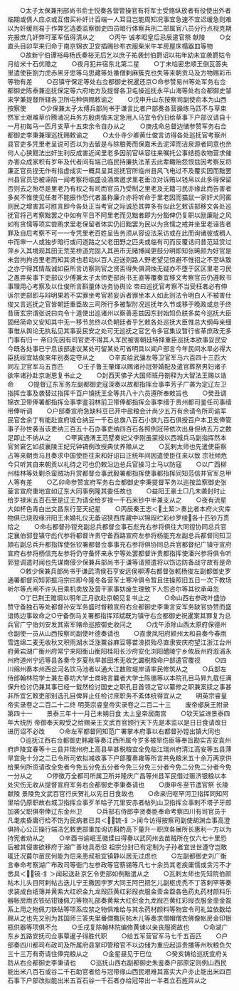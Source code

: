 <!-- { "loadSidebar": true } -->
　　○太子太保兼刑部尚书俞士悦奏各营管操官有将军士受赂纵放者有役使出外者临期或倩人应点或互借买补奸计百端一人耳目岂能周知况事宜急速不宜迟缓急则难以为奸缓则易于作弊乞选委监察御史四员暗行体察兵刑二部属官八员分行点视克期完报庶几奸弊可革军伍得清从之
　　○丙午  诚孝昭皇后忌辰遣官祭  献陵
　　○女直头目卯罕来归命于南京锦衣卫安插赐钞布衣服柴米牛羊房屋床榻器皿等物
　　○故新宁伯谭裕母杨氏奏裕无后乞以庶子祐袭封伯爵诏以祐年幼未宜袭爵姑令月给米十石优赡之
　　○夜月犯井宿东北第二星
　　○丁未哈密忠顺王倒瓦答失里遣使臣劄力虎赤黑牙思等乌思藏等处番僧剌麻簇克也失等来朝贡马及方物赐彩币等物有差
　　○召镇守保定等处右佥都御史祝暹还京○命参赞易州等处军务右佥都御史陈泰兼巡抚保定等六府地方及提督各卫屯操巡抚永平山海等处右佥都御史邹来学兼提督所辖各卫所屯种俱赐敕谕之
　　○戊申升山东按察司副使俞本为山西按察使
　　○少保兼太子太傅兵部尚书于谦言比者户部奏各营操练马匹不与草束然军士艰难草价腾涌况兵务方殷虏情未定急用人马宜令仍旧给草事下户部议请自十一月初每马一匹月支草十五束余令自办从之
　　○庚戌命总督边储参赞军务右佥都御史李秉兼理巡抚赐敕谕之
　　○太仆寺少卿黄仕俊言访得各处巡抚官考察州县官吏多凭里老呈说可否以为去留是与除稂莠而保嘉禾去泥滓而洁泉源者同意也奈何人心狭黠法出奸生利反成害近闻里老多因前官纵容往来嘱托公事结揽收物营求催办害众成家积有岁年及代者间有端己临民持廉执法革去此辈輙贻怨恨兹因考察反将廉正官员捏无作有指虚成实一概具呈其巡抚官所临州县风飞电过不及覆实因而黜罢州县官员恐被诬陷一闻考察将临盛设酒席邀求里老垂泣对诉贿以钱帛以此多得保留否则去之殆尽是里老乃有权之有司而官员乃受制之里老及无籍刁民亦缘此而告害者多矣不惟使见任者不能振作恐代者虽称廉介亦将听命于里老因而猫鼠一家奸犬同窖则民之增害其可胜言即今各处正当考官之际诚恐其弊多有似此乞敕该部移文各处巡抚官将己考察黜罢之中如有平日不阿里老而见黜者即为分豁俾仍复职以励廉耻之风如有贪懦等项实尝贿求里老保留者体实仍旧黜罢为民以为贪懦之戒并坐里老诬告者罪及自后考察不可一一专凭里老百姓呈告务须从容设法采访或在此而询诸彼或稠人中而审一人或独步暗行或问道路之父老田野之匹夫或临有司而反覆诘问昔范延赏过萍乡入其境观其田无荒芜桥道完固入其邑市无赌博闻更鼓分明即知张晞颜为好官是未尝拘拘咨里老而知其贤也若动以百人迎送则路人野老望见惊避不惟招之不至纵致之亦宁得其情哉诚如臣所言访察则官之贤否得失俱洞烛无疑亦不堕于区区里老刁民之愚弄矣事下吏部议少傅兼太子太师吏部尚书王直等覆奏宜移文考察官员仍遵敕书事理用心考察及以仕俊所言斟量体访务协舆论  帝曰巡抚官考察不当受枉者必有伸诉尔吏部即与辩明果若不实罪坐考官若妄诉者罪坐本人如此则法令明白人不被害仕俊又言巡抚之官皆朝廷重臣故三司所行多被掣肘况巡抚年久节或移于晚政或怠于终昔唐玄宗谓张说曰向令十道使出巡诸州以察善恶兹因东封始知负朕多矣今巡抚大臣固经简命又安知其中无一移节怠终以负朝廷者乎乞敕各处巡抚大臣惟总大纲毋亲细事惟从舆论无执私见其事妥民安之处可无巡抚之官乞令多官集议暂行省革庶政无多门事有归一  帝曰先因有司官吏不得其人军民被害朝廷特择重臣巡抚本欲事妥民安今既各处事已宁息该部速议某处可留某处可省明具以闻户部言今年民间水旱必得大臣抚绥宜姑俟来年别奏定夺从之
　　○辛亥给武骧左等卫官军马六百四十三匹大同左卫官军马五百匹
　　○壬子鲁王肇煇以赐诸孙冠带婚配及遣官葬祭男妇诸子欲率诸孙赴京谢恩复书止之
　　○封西天佛子大国师班丹劄释为大智法王赐以诰命
　　○提督辽东军务左副都御史寇深奏以故都指挥佥事李芳子广袭为定辽左卫指挥佥事及袭替过指挥千百户镇抚王全等共八十六员遵所奉敕旨也
　　○癸丑调锦衣卫带俸署都指挥佥事李鉴羽林前卫带俸都指挥佥事李缙于贵州都司鉴任司事缙带俸听调
　　○户部奏宣府急缺料豆已开中盐粮会计尚少五万有余请令所司谕军民官舍余丁有能赴宣府城仓纳豆一千石总旗八百石小旗九百石俱授百户本卫支俸管事子孙世袭当该吏纳三百五十石办事吏纳四百石各照例冠带依次出身但纳五万之数足即止不纳从之
　　○甲寅通渭王范墅奏妃父李刚虽蒙授以西城兵马副指挥然本官贫窘乞如叔襄陵王妃兄钟镐例改授典仗养赡从之
　　○瓦剌太师也先遣使臣察占等来朝贡马且奏求中国使臣往来和好诏曰正统年间因遣使臣往来以致  宗社倾危今只听其自来朝贡以礼待之可也仍敕沿边总兵官操习士马以防寇
　　○以广西柳州桂林等处剿杀蛮贼功升赏都督佥事武毅署都指挥使事都指挥同知范信并官军总甲人等有差
　　○乙卯命参赞宣府军务右佥都御史李秉提督军务以巡按监察御史张蓥言宣府重地宜如辽东大同事例隆其委任故也
　　○益阳王豪土□几未袭封时止给岁禄米五百石至是辽王为请全给岁禄一千石米钞中半兼支从之
　　○夜有流星大如杯色青白出文昌东行至天纪星
　　○丙辰秦王志＜土絜＞奏比者本府火灾库物俱已烧毁缘汧阳王未婚礼仪无备诏狭西库藏中以锦叚纻彩纱罗绫各十匹钞万贯给之
　　○命右都督孙镗充副总兵都督佥事石彪充右参将俱往大同镗协同总兵官定襄伯郭登镇守彪代参将都督许贵守备西路宣府左参将杨能充左副总兵都督同知卫頴右副总兵升都指挥使张钦署都督佥事事充右参将俱协同总兵官都督纪广镇守宣府宣府右参将杨信充左参将仍守备怀来永宁等处罢都督许贵都指挥使潘兴参将俱令听郭登调遣时闻也先谋南侵少保兼兵部尚书于谦等请预遣将以饬边防备战守故有是命
　　○敕少保兼兵部尚书于谦武清侯石亨安远侯柳溥右都督张軏杨俊左副都御史罗通署都督同知郭振冯宗曰即今隆冬各营军士寒冷俱令暂且住操照旧五日一次下教场听尔等点闸不许头目乘机卖放及营干家事妨废生理致下人怨咨尔等其钦承毋忽
　　○丁巳荆王赡堈以明年正月欲赴京朝见复书止之
　　○命山西右参政叶盛协赞守备独石等处都督孙安军务盛时督粮宣府右佥都御史李秉言安军务缺官协赞而盛谙练边事故命之○守备倒马关署都指挥邓斌既为镇守右佥都御史祝暹案其罪复为总兵官广宁伯刘安发其索军赂命巡按御史收问之
　　○戊午添除山西太原府保德州仓副使一员从山西按察司副使叶德奏请也
　　○直隶凤阳府颍州太和县奏今春雨雪连绵二麦无收秋又积雨湖水泛涨粟谷麻豆等苗渰损殆尽直隶安庆府望江浙江台州府黄岩湖广衡州府常宁来阳衡山衡阳桂阳长沙府安化浏阳醴陵宁乡攸辰州府溆浦永州府道州宁远等县各奏今岁夏秋旱甚田禾无收乞蠲税粮命户部遣官覆视
　　○四川绵州奏本州西岔河名饮马池者以通大江数败堤岸请率民修筑从之
　　○兵部左侍郎翰林院学士兼左春坊大学士商辂言曩者大学士陈循等以本院孔目马昇九载任满保升检讨仍兼其事已经一载然检讨国史之职孔目首领之官以纂修之职兼案牍之事甚非所宜乞敕吏部别选孔目俾昇止任检讨庶职务不紊体统得宜从之
　　明英宗睿皇帝实录卷之二百二十二终
明英宗睿皇帝实录卷之二百二十三
　　废帝郕戾王附录第四十一
　　景泰三年十一月己未朔日食  太上皇帝居南宫
　　○钦天监进景泰四年大统历  帝御奉天殿受之给赐亲王文武百官颁行天下先是本监以是日日食请改日进历诏不必改
　　○命左军都督同知范广署掌本府事以右都督孙镗出镇大同也
　　○巡抚江西右佥都御史韩雍等奏江西所属今岁多被旱伤臣等奉旨勘实吉安袁州府庐陵宜春等十三县并瑞州府上高县旱甚税粮宜全免临江瑞州府清江高安等五县薄旱宜免十分之二已令所司依拟减收事下户部覆奏雍等所言共免粮米五十余万两京供给果何所资请改全免者今免五分免五分者今免三分免三分者今免二分免二分者今免一分从之
　　○停徵万全都司所属卫所并隆庆广昌等州县军民借过赈济银粮以本处灾伤无收从提督宣府军务右佥都御史李秉奏请也
　　○庚申冬至节遣官祭  长陵  献陵  景陵免文武百官行庆贺礼以先日日食故也
　　○命来归呕罕河卫指挥同知阿里哈仍原职故右城卫指挥佥事歹羊哈子兀里安赤者帖列山卫指挥佥事剌不塔子牙郎加袭父职俱带俸辽东金州卫
　　○兵部右侍郎李贤奏臣奉命考察四川有司官员于凡耄疾昏庸行检不饬为民病者已具＜锍-釒＞闻今访得按察司副使胡渊佥事高澄俱持心公正操行端洁乞敕吏部重加询访斟酌高下量升一职庶各展所长惠利一方以为持宪者劝从之
　　○辛酉书谕岷王徽煣曰得奏以武冈州去苗贼所在仅六七十里恐后被其侵害欲移府于湖广善地具悉但  祖宗分封已有定制为子孙者宜世世遵守岂敢辄迁况蕞尔苗民何能为后来患叔祖宜镇静以居无过虑也
　　○左副都御史刘广衡言奉命考察湖广布政司等衙门左参政等官蔡锡等凡七十余员其老疾庸懦或贪污不才悉具＜锍-釒＞闻起送赴京乞令吏部如例黜遣从之
　　○瓦剌太师也先知院伯颜帖木儿头目阿剌帖古迭儿宁王撒因孛罗大同王阿巴把乞儿副枢虎秃不丁答剌罕等奏求装成白纸簿并黄紫大红织金九龙叚匹黄红彩叚衣服金壸金盌各色药丸药材颜料乐器帐房雨衣铁砧钳锤佩刀等物礼部奏黄紫大红织金九龙叚匹黄红彩叚衣服金壸金盌系上用之物佩刀铁砧等项系应禁之物俱难给与其余药材颜料等物宜令司礼监依数给赐从之也先又别为其国师三答失里番僧撒灰帖木儿等奏求僧帽僧衣佛像帐房金印银瓶供器等项俱不允
　　○壬戌复除翰林院编修黄谏以亲丧服阕故也
　　○命湖广东乡五路安抚司佥事覃暹子得胜代职
　　○给五军营官军马七千五百匹
　　○户部奏四川都司布政司及所属府县掌印管粮官不以边储为重应起运贵播等州秋粮负欠三十三万有奇请住俸完粮从之
　　○金星昼见于巳位
　　○癸亥铸给巡抚宣府关防从右佥都御史李秉请也
　　○巡抚山西右副都御史朱鉴奏户部原定则例山西民能出米八百石或谷二千石助官者给与冠带缘山西民艰难其富实大户亦止能出米四百石事下户部改拟能出米五百石谷一千石者亦给冠带出一半者立石旌异从之
